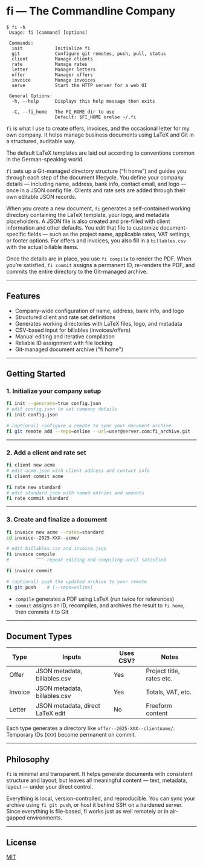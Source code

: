 # fi — The Commandline Company

```shell
$ fi -h
 Usage: fi [command] [options]

 Commands:
  init            Initialize fi
  git             Configure git remotes, push, pull, status
  client          Manage clients
  rate            Manage rates
  letter          Manager letters
  offer           Manager offers
  invoice         Manage invoices
  serve           Start the HTTP server for a web UI

 General Options:
  -h, --help      Displays this help message then exits

  -C, --fi_home   The FI_HOME dir to use
                  Default: $FI_HOME orelse ~/.fi
```



`fi` is what I use to create offers, invoices, and the occasional letter for my
own company. It helps manage business documents using LaTeX and Git in a
structured, auditable way.

The default LaTeX templates are laid out according to conventions common in the
German-speaking world.

`fi` sets up a Git-managed directory structure (“fi home”) and guides you through
each step of the document lifecycle. You define your company details — including
name, address, bank info, contact email, and logo — once in a JSON config file.
Clients and rate sets are added through their own editable JSON records.

When you create a new document, `fi` generates a self-contained working
directory containing the LaTeX template, your logo, and metadata placeholders. A
JSON file is also created and pre-filled with client information and other
defaults. You edit that file to customize document-specific fields — such as the
project name, applicable rates, VAT settings, or footer options. For offers and
invoices, you also fill in a `billables.csv` with the actual billable items.

Once the details are in place, you use `fi compile` to render the PDF. When
you’re satisfied, `fi commit` assigns a permanent ID, re-renders the PDF, and
commits the entire directory to the Git-managed archive.

---

## Features

- Company-wide configuration of name, address, bank info, and logo
- Structured client and rate set definitions
- Generates working directories with LaTeX files, logo, and metadata
- CSV-based input for billables (invoices/offers)
- Manual editing and iterative compilation
- Reliable ID assignment with file locking
- Git-managed document archive ("fi home")

---

## Getting Started

### 1. Initialize your company setup

```sh
fi init --generate=true config.json
# edit config.json to set company details
fi init config.json

# (optional) configure a remote to sync your document archive
fi git remote add --repo=online --url=user@server.com:fi_archive.git
```

---

### 2. Add a client and rate set

```sh
fi client new acme
# edit acme.json with client address and contact info
fi client commit acme

fi rate new standard
# edit standard.json with named entries and amounts
fi rate commit standard
```

---

### 3. Create and finalize a document

```sh
fi invoice new acme --rates=standard
cd invoice--2025-XXX--acme/

# edit billables.csv and invoice.json
fi invoice compile
#          ^^^ repeat editing and compiling until satisfied

fi invoice commit

# (optional) push the updated archive to your remote
fi git push    # [--repo=online]
```

- `compile` generates a PDF using LaTeX (run twice for references)
- `commit` assigns an ID, recompiles, and archives the result to `fi home`, then commits it to Git

---

## Document Types

| Type     | Inputs                            | Uses CSV? | Notes                      |
|----------|-----------------------------------|-----------|----------------------------|
| Offer    | JSON metadata, billables.csv      | Yes       | Project title, rates etc.  |
| Invoice  | JSON metadata, billables.csv      | Yes       | Totals, VAT, etc.          |
| Letter   | JSON metadata, direct LaTeX edit  | No        | Freeform content           |

Each type generates a directory like `offer--2025-XXX--clientname/`. Temporary IDs (`XXX`) become permanent on commit.

---

## Philosophy

`fi` is minimal and transparent. It helps generate documents with consistent
structure and layout, but leaves all meaningful content — text, metadata, layout
— under your direct control.

Everything is local, version-controlled, and reproducible. You can sync your
archive using `fi git push`, or host it behind SSH on a hardened server. Since
everything is file-based, fi works just as well remotely or in air-gapped
environments.

---

## License

[MIT](./LICENSE)
